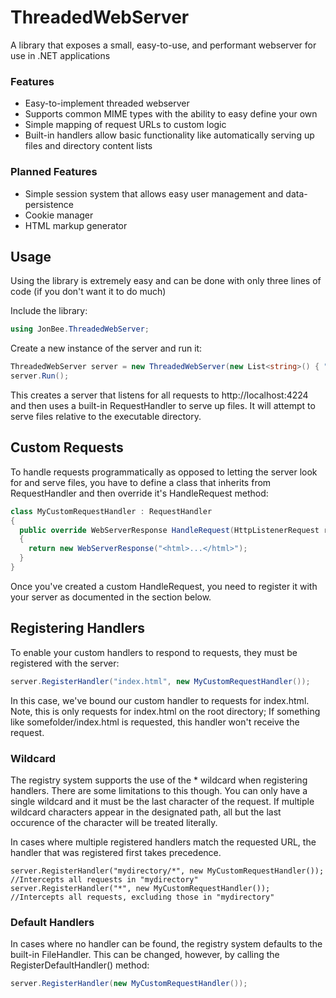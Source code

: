 # ThreadedWebServer
A library that exposes a small, easy-to-use, and performant webserver for use in .NET applications

### Features
  * Easy-to-implement threaded webserver
  * Supports common MIME types with the ability to easy define your own
  * Simple mapping of request URLs to custom logic
  * Built-in handlers allow basic functionality like automatically serving up files and directory content lists
### Planned Features
  * Simple session system that allows easy user management and data-persistence
  * Cookie manager
  * HTML markup generator


## Usage
Using the library is extremely easy and can be done with only three lines of code (if you don't want it to do much)

Include the library:
```csharp
using JonBee.ThreadedWebServer;
```
Create a new instance of the server and run it:
```csharp
ThreadedWebServer server = new ThreadedWebServer(new List<string>() { "http://localhost:4224/" });
server.Run();
```
This creates a server that listens for all requests to http://localhost:4224 and then uses a built-in RequestHandler to serve up files.
It will attempt to serve files relative to the executable directory.

## Custom Requests
To handle requests programmatically as opposed to letting the server look for and serve files, you have to define a class that inherits from RequestHandler and then override it's HandleRequest method:
```csharp
class MyCustomRequestHandler : RequestHandler
{
  public override WebServerResponse HandleRequest(HttpListenerRequest request)
  {
    return new WebServerResponse("<html>...</html>");
  }
}
```
Once you've created a custom HandleRequest, you need to register it with your server as documented in the section below.

## Registering Handlers
To enable your custom handlers to respond to requests, they must be registered with the server:
```csharp
server.RegisterHandler("index.html", new MyCustomRequestHandler());
```
In this case, we've bound our custom handler to requests for index.html. Note, this is only requests for index.html on the root directory; If something like somefolder/index.html is requested, this handler won't receive the request.

### Wildcard
The registry system supports the use of the * wildcard when registering handlers. There are some limitations to this though. You can only have a single wildcard and it must be the last character of the request. If multiple wildcard characters appear in the designated path, all but the last occurence of the character will be treated literally.

In cases where multiple registered handlers match the requested URL, the handler that was registered first takes precedence.
```chsarp
server.RegisterHandler("mydirectory/*", new MyCustomRequestHandler()); //Intercepts all requests in "mydirectory"
server.RegisterHandler("*", new MyCustomRequestHandler()); //Intercepts all requests, excluding those in "mydirectory"
```
### Default Handlers
In cases where no handler can be found, the registry system defaults to the built-in FileHandler. This can be changed, however, by calling the RegisterDefaultHandler() method:
```csharp
server.RegisterHandler(new MyCustomRequestHandler());
```

